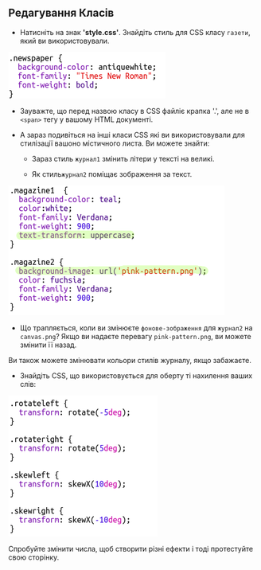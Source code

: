## Редагування Класів

+ Натисніть на знак **'style.css'**. Знайдіть стиль для CSS класу `газети`, який ви використовували.

![screenshot](images/letter-newspaper.png)

+ Зауважте, що перед назвою класу в CSS файліє крапка '.', але не в `<span>` тегу у вашому HTML документі.

+ А зараз подивіться на інші класи CSS які ви використовували для стилізації вашоно містичного листа. Ви можете знайти:
    
    + Зараз стиль `журнал1` змінить літери у тексті на великі.
    
    + Як стиль`журнал2` поміщає зображення за текст.

![screenshot](images/letter-magazines.png)

+ Що трапляється, коли ви змінюєте `фонове-зображення` для `журнал2` на `canvas.png`? Якщо ви надаєте перевагу `pink-pattern.png`, ви можете змінити її назад. 

Ви також можете змінювати кольори стилів журналу, якщо забажаєте.

+ Знайдіть CSS, що використовується для оберту ті нахилення ваших слів:

![screenshot](images/letter-rotate-skew.png)

Спробуйте змінити числа, щоб створити різні ефекти і тоді протестуйте свою сторінку.